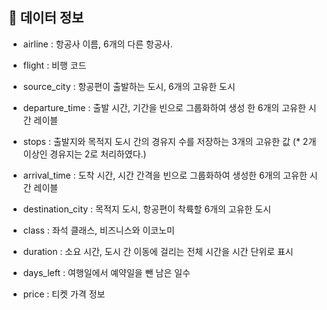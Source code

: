 <h2>📑 데이터 정보</h2>

- airline : 항공사 이름, 6개의 다른 항공사.

- flight : 비행 코드

- source_city : 항공편이 출발하는 도시, 6개의 고유한 도시

- departure_time : 출발 시간, 기간을 빈으로 그룹화하여 생성 한 6개의 고유한 시간 레이블

- stops : 출발지와 목적지 도시 간의 경유지 수를 저장하는 3개의 고유한 값 
  (* 2개 이상인 경유지는 2로 처리하였다.)

- arrival_time : 도착 시간, 시간 간격을 빈으로 그룹화하여 생성한 6개의 고유한 시간 레이블

- destination_city : 목적지 도시, 항공편이 착륙할 6개의 고유한 도시

- class : 좌석 클래스, 비즈니스와 이코노미

- duration : 소요 시간, 도시 간 이동에 걸리는 전체 시간을 시간 단위로 표시

- days_left : 여행일에서 예약일을 뺀 남은 일수

- price : 티켓 가격 정보
